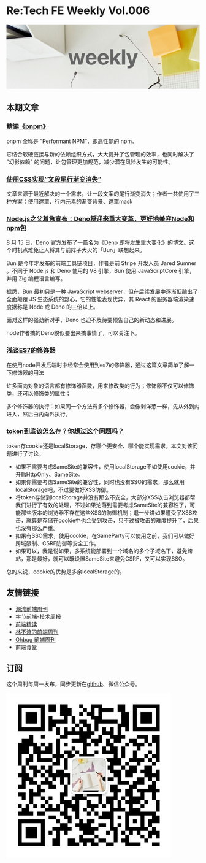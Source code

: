 # Re:Tech FE Weekly Vol.006

![](https://raw.githubusercontent.com/retech-fe/image-hosting/main/img/2022/08/08/11-10-04-9b39540aa9ffa2223c6198a222fb47a0-dcca450c-0118-4e49-b97a-d3c3b7571eb2-725b53.png)

## 本期文章

### [精读《pnpm》](https://mp.weixin.qq.com/s/xxNrtwGgjXLihkUmZ1sGzw)

pnpm 全称是 “Performant NPM”，即高性能的 npm。

它结合软硬链接与新的依赖组织方式，大大提升了包管理的效率，也同时解决了 “幻影依赖” 的问题，让包管理更加规范，减少潜在风险发生的可能性。


### [使用CSS实现“文段尾行渐变消失”](https://juejin.cn/post/7124611817732571172)

文章来源于最近解决的一个需求，让一段文案的尾行渐变消失；作者一共使用了三种方案：使用遮罩、行内元素的渐变背景、遮罩mask


### [Node.js之父着急宣布：Deno将迎来重大变革，更好地兼容Node和npm包](https://mp.weixin.qq.com/s?__biz=MjM5MDE0Mjc4MA==&mid=2651135791&idx=1&sn=ddf58246baed69c3765e9cfdf4bb8202&chksm=bdb8e77c8acf6e6ab91b339f02eacff5a00bcf6697088131c0df3a2709b6562280020846735a#rd)

8 月 15 日，Deno 官方发布了一篇名为《Deno 即将发生重大变化》的博文。这个时机点难免让人将其与前阵子大火的「Bun」联想起来。

Bun 是今年才发布的前端工具链项目，作者是前 Stripe 开发人员 Jared Sumner 。不同于 Node.js 和 Deno 使用的 V8 引擎，Bun 使用 JavaScriptCore 引擎，并用 Zig 编程语言编写。

据悉，Bun 最初只是一种 JavaScript webserver，但在后续发展中逐渐酝酿出了全面颠覆 JS 生态系统的野心，它的性能表现优异，其 React 的服务器端渲染速度据称是 Node 或 Deno 的三倍以上。

面对这样的强劲新对手，Deno 也迫不及待要预告自己的新动态和进展。

node作者搞的Deno貌似要出来搞事情了，可以关注下。

### [浅谈ES7的修饰器](https://juejin.cn/post/6844903636842053639?share_token=23875987-878c-4bdf-aa3f-dc1b843a75aa)

在使用node开发后端时中经常会使用到es7的修饰器，通过这篇文章简单了解一下修饰器的用法

许多面向对象的语言都有修饰器函数，用来修改类的行为；修饰器不仅可以修饰类，还可以修饰类的属性；

多个修饰器的执行：如果同一个方法有多个修饰器，会像剥洋葱一样，先从外到内进入，然后由内向外执行。


### [token到底该怎么存？你想过这个问题吗？](https://juejin.cn/post/7133940034675638303)

token存cookie还是localStorage，存哪个更安全、哪个能实现需求，本文对该问题进行了讨论。

- 如果不需要考虑SameSite的兼容性，使用localStorage不如使用cookie，并开启HttpOnly、SameSite。
- 如果你需要考虑SameSite的兼容性，同时也没有SSO的需求，那么就用localStorage吧，不过要做好XSS防御。
- 将token存储到localStorage并没有那么不安全，大部分XSS攻击浏览器都帮我们进行了有效的处理，不过如果沦落到需要考虑SameSite的兼容性了，可能那些版本的浏览器不存在这些XSS的防御机制；退一步讲如果遭受了XSS攻击，就算是存储在cookie中也会受到攻击，只不过被攻击的难度提升了，后果也没有那么严重。
- 如果有SSO需求，使用cookie，在SameParty可以使用之前，我们可以做好跨域限制、CSRF防御等安全工作。
- 如果可以，我是说如果，多系统能部署到一个域名的多个子域名下，避免跨站，那是最好，就可以既设置SameSite来避免CSRF，又可以实现SSO。

总的来说，cookie的优势是多余localStorage的。


## 友情链接

- [潮流前端周刊](https://github.com/tw93/weekly)
- [字节前端-技术周报](https://juejin.cn/user/4098589725834317)
- [前端精读](https://github.com/ascoders/weekly)
- [林不渡的前端周刊](https://fe-weekly.netlify.app/)
- [Ohbug 前端周刊](https://github.com/ohbug-org/weekly)
- [前端食堂](https://github.com/Geekhyt/weekly)

## 订阅

这个周刊每周一发布，同步更新在[github](https://github.com/retech-fe/weekly)、微信公众号。

![](https://raw.githubusercontent.com/retech-fe/image-hosting/main/img/2022/08/08/11-10-31-00dddeb5e5c7f41d76b8a886daf30c30-qrcode_for_gh_1ab4464eae79_430-173b0f.jpg)


